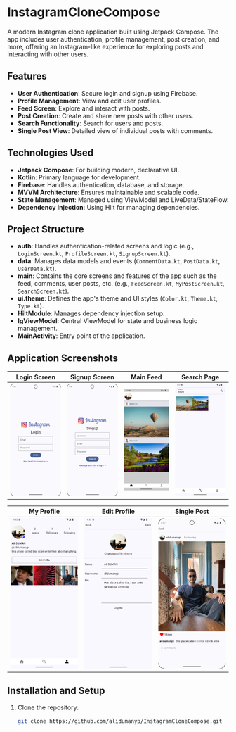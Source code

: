 # InstagramCloneCompose

A modern Instagram clone application built using Jetpack Compose. The app includes user authentication, profile management, post creation, and more, offering an Instagram-like experience for exploring posts and interacting with other users.

## Features
- **User Authentication**: Secure login and signup using Firebase.
- **Profile Management**: View and edit user profiles.
- **Feed Screen**: Explore and interact with posts.
- **Post Creation**: Create and share new posts with other users.
- **Search Functionality**: Search for users and posts.
- **Single Post View**: Detailed view of individual posts with comments.

## Technologies Used
- **Jetpack Compose**: For building modern, declarative UI.
- **Kotlin**: Primary language for development.
- **Firebase**: Handles authentication, database, and storage.
- **MVVM Architecture**: Ensures maintainable and scalable code.
- **State Management**: Managed using ViewModel and LiveData/StateFlow.
- **Dependency Injection**: Using Hilt for managing dependencies.

## Project Structure
- **auth**: Handles authentication-related screens and logic (e.g., `LoginScreen.kt`, `ProfileScreen.kt`, `SignupScreen.kt`).
- **data**: Manages data models and events (`CommentData.kt`, `PostData.kt`, `UserData.kt`).
- **main**: Contains the core screens and features of the app such as the feed, comments, user posts, etc. (e.g., `FeedScreen.kt`, `MyPostScreen.kt`, `SearchScreen.kt`).
- **ui.theme**: Defines the app's theme and UI styles (`Color.kt`, `Theme.kt`, `Type.kt`).
- **HiltModule**: Manages dependency injection setup.
- **IgViewModel**: Central ViewModel for state and business logic management.
- **MainActivity**: Entry point of the application.

## Application Screenshots

| Login Screen | Signup Screen | Main Feed | Search Page |
| --- | --- | --- | --- |
| ![Login](screenshots/login_ss.png) | ![Signup](screenshots/signup_ss.png) | ![Main Feed](screenshots/mainpage_ss.png) | ![Search](screenshots/search_ss.png) |

| My Profile | Edit Profile | Single Post |
| --- | --- | --- |
| ![My Profile](screenshots/myprofile_ss.png) | ![Edit Profile](screenshots/edit_profile_ss.png) | ![Single Post](screenshots/single_post_ss.png) |

## Installation and Setup

1. Clone the repository:
   ```bash
   git clone https://github.com/alidumanyp/InstagramCloneCompose.git
